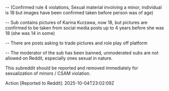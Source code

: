 -- (Confirmed rule 4 violations, Sexual material involving a minor, individual is 18 but images have been confirmed taken before person was of age)

-- Sub contains pictures of Karina Kurzawa, now 18, but pictures are confirmed to be taken from social media posts up to 4 years before she was 18 (she was 14 in some)

-- There are posts asking to trade pictures and role play off platform

-- The moderator of the sub has been banned, unmoderated subs are not allowed on Reddit, especially ones sexual in nature.

This subreddit should be reported and removed immediately for sexualization of minors / CSAM violation.

Action [Reported to Reddit]: 2025-10-04T23:02:09Z